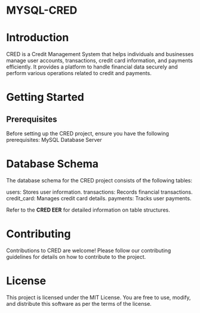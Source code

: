 # MYSQL-CRED

# Introduction
CRED is a Credit Management System that helps individuals and businesses manage user accounts, transactions, credit card information, and payments efficiently. It provides a platform to handle financial data securely and perform various operations related to credit and payments.

# Getting Started
## Prerequisites
Before setting up the CRED project, ensure you have the following prerequisites:
MySQL Database Server

# Database Schema
The database schema for the CRED project consists of the following tables:

users: Stores user information.
transactions: Records financial transactions.
credit_card: Manages credit card details.
payments: Tracks user payments.

Refer to the **CRED EER** for detailed information on table structures.

# Contributing
Contributions to CRED are welcome! Please follow our contributing guidelines for details on how to contribute to the project.

# License
This project is licensed under the MIT License. You are free to use, modify, and distribute this software as per the terms of the license.
